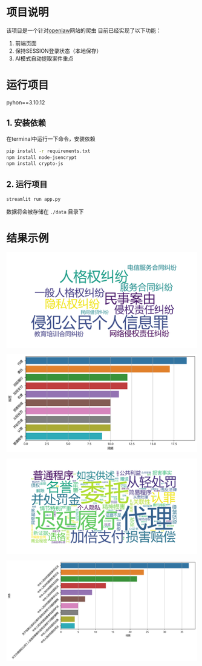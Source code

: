 # 项目说明
该项目是一个针对[openlaw](http://openlaw.cn/index.jsp)网站的爬虫
目前已经实现了以下功能：
1. 前端页面
2. 保持SESSION登录状态（本地保存）
3. AI模式自动提取案件重点

# 运行项目

pyhon==3.10.12
## 1. 安装依赖
在terminal中运行一下命令，安装依赖
```bash
pip install -r requirements.txt
npm install node-jsencrypt
npm install crypto-js
```

## 2. 运行项目

```bash
streamlit run app.py
```

数据将会被存储在 `./data` 目录下

# 结果示例

![个人信息侵权_案由词云](./imgs/个人信息侵权_案由词云.png)

![个人信息侵权_标签词频](./imgs/个人信息侵权_标签词频.png)

![个人信息侵权_标签词云](./imgs/个人信息侵权_标签词云.png)

![个人信息侵权_法条词频](./imgs/个人信息侵权_法条词频.png)
